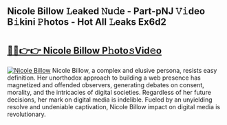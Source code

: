 ## Nicole Billow 𝙻eaked 𝙽u𝚍e - Part-pNJ 𝚅𝚒deo B𝚒kini 𝙿hotos - Hot All 𝙻eaks Ex6d2

# <h2><a href="http://ld3w7v.urlbe.top/?page=Nicole+Billow">🔗🔗👉👉 Nicole Billow P𝚑oto𝚜Vid𝚎o</a></h2>

[![Nicole Billow](https://i.imgur.com/eBuTRDB.gif)](http://ld3w7v.urlbe.top/?page=Nicole+Billow)
Nicole Billow, a complex and elusive persona, resists easy definition. Her unorthodox approach to building a web presence has magnetized and offended observers, generating debates on consent, morality, and the intricacies of digital societies. Regardless of her future decisions, her mark on digital media is indelible. Fueled by an unyielding resolve and undeniable captivation, Nicole Billow impact on digital media is revolutionary.
